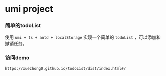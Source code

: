 # umi project

### 简单的todoList

使用 `umi + ts + antd + localStorage` 实现一个简单的 `todoList` ，可以添加和撤销任务。

### 访问demo

`https://xuezhong0.github.io/todoList/dist/index.html#/`